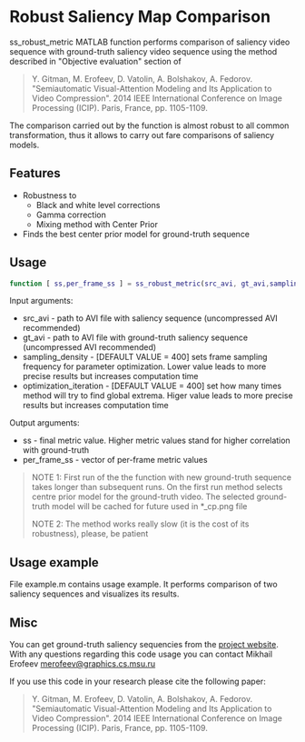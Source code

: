Robust Saliency Map Comparison
=========

ss_robust_metric MATLAB function performs comparison of saliency video sequence with ground-truth saliency video 
sequence using the method described in "Objective evaluation" section of 

> Y. Gitman, M. Erofeev, D. Vatolin, A. Bolshakov, A. Fedorov. "Semiautomatic Visual-Attention Modeling and 
> Its Application to Video Compression". 2014 IEEE International Conference on Image Processing (ICIP). 
> Paris, France, pp. 1105-1109.

The comparison carried out by the function is almost robust to all common transformation, thus it allows to carry out
fare comparisons of saliency models.

Features
---------

 - Robustness to
   - Black and white level corrections
   - Gamma correction
   - Mixing method with Center Prior 
 - Finds the best center prior model for ground-truth sequence

Usage
-----
```MATLAB
function [ ss,per_frame_ss ] = ss_robust_metric(src_avi, gt_avi,sampling_density,optimization_iterations)
```

Input arguments:
 - src_avi - path to AVI file with saliency sequence (uncompressed AVI recommended)
 - gt_avi - path to AVI file with ground-truth saliency sequence (uncompressed AVI recommended)
 - sampling_density - [DEFAULT VALUE  = 400] sets frame sampling frequency for parameter optimization. Lower value leads
   to more precise results but increases computation time
 - optimization_iteration - [DEFAULT VALUE  = 400] set how many times method will try to find global extrema. Higer value leads
   to more precise results but increases computation time

Output arguments:
 - ss - final metric value. Higher metric values stand for higher correlation with ground-truth
 - per_frame_ss - vector of per-frame metric values

> NOTE 1: First run of the the function with new ground-truth sequence takes longer than subsequent runs. On the first run method
> selects centre prior model for the ground-truth video. The selected ground-truth model will be cached for future used in *_cp.png
> file
>
> NOTE 2: The method works really slow (it is the cost of its robustness), please, be patient

Usage example
------------
File example.m contains usage example. It performs comparison of two saliency sequences and visualizes its results.


Misc
-----

You can get ground-truth saliency sequencies from the [project website][]. With any questions regarding this code usage you can contact
Mikhail Erofeev merofeev@graphics.cs.msu.ru

If you use this code in your research please cite the following paper:
> Y. Gitman, M. Erofeev, D. Vatolin, A. Bolshakov, A. Fedorov. "Semiautomatic Visual-Attention Modeling and 
> Its Application to Video Compression". 2014 IEEE International Conference on Image Processing (ICIP). 
> Paris, France, pp. 1105-1109.

 [project website]: http://compression.ru/video/savam/        "project website"

